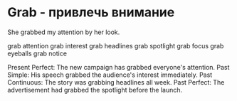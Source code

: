# Grab - привлечь внимание

She grabbed my attention by her look.

grab attention
grab interest
grab headlines
grab spotlight
grab focus
grab eyeballs
grab notice

Present Perfect: The new campaign has grabbed everyone's attention.
Past Simple: His speech grabbed the audience's interest immediately.
Past Continuous: The story was grabbing headlines all week.
Past Perfect: The advertisement had grabbed the spotlight before the launch.
